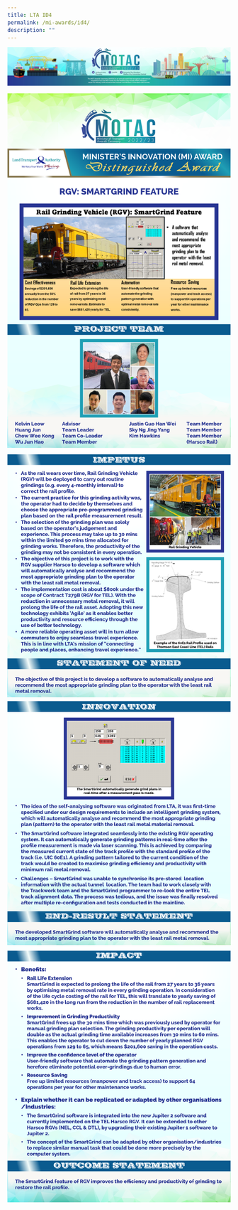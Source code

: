 ```yaml
---
title: LTA ID4
permalink: /mi-awards/id4/
description: ""
---
```

![](/images/hero.png)

![](/images/MI/ID4/e-Panel_iD4_v01_Individual%20Award%20Contents%201.png)
![](/images/MI/ID4/e-Panel_iD4_v01_Individual%20Award%20Contents%202.png)
![](/images/MI/ID4/e-Panel_iD4_v01_Individual%20Award%20Contents%203.png)
![](/images/MI/ID4/e-Panel_iD4_v01_Individual%20Award%20Contents%204.png)
